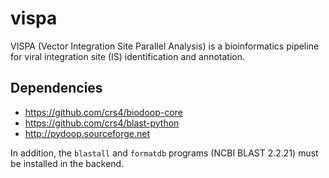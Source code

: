vispa
=====

VISPA (Vector Integration Site Parallel Analysis) is a bioinformatics
pipeline for viral integration site (IS) identification and annotation.

Dependencies
------------

* https://github.com/crs4/biodoop-core
* https://github.com/crs4/blast-python
* http://pydoop.sourceforge.net

In addition, the `blastall` and `formatdb` programs (NCBI BLAST
2.2.21) must be installed in the backend.
